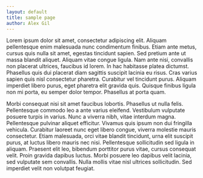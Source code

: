 ```yaml
---
layout: default
title: sample page
author: Alex Gil
---
```


Lorem ipsum dolor sit amet, consectetur adipiscing elit. Aliquam pellentesque enim malesuada nunc condimentum finibus. Etiam ante metus, cursus quis nulla sit amet, egestas tincidunt sapien. Sed pretium ante ut massa blandit aliquet. Aliquam vitae congue ligula. Nam ante nisi, convallis non placerat ultrices, faucibus id lorem. In hac habitasse platea dictumst. Phasellus quis dui placerat diam sagittis suscipit lacinia eu risus. Cras varius sapien quis nisl consectetur pharetra. Curabitur vel tincidunt purus. Aliquam imperdiet libero purus, eget pharetra elit gravida quis. Quisque finibus ligula non mi porta, eu semper dolor tempor. Phasellus at porta quam.

Morbi consequat nisi sit amet faucibus lobortis. Phasellus ut nulla felis. Pellentesque commodo leo a ante varius eleifend. Vestibulum vulputate posuere turpis in varius. Nunc a viverra nibh, vitae interdum magna. Pellentesque pulvinar aliquet efficitur. Vivamus quis ipsum non dui fringilla vehicula. Curabitur laoreet nunc eget libero congue, viverra molestie mauris consectetur. Etiam malesuada, orci vitae blandit tincidunt, urna elit suscipit purus, at luctus libero mauris nec nisi. Pellentesque sollicitudin sed ligula in aliquam. Praesent elit leo, bibendum porttitor purus vitae, cursus consequat velit. Proin gravida dapibus luctus. Morbi posuere leo dapibus velit lacinia, sed vulputate sem convallis. Nulla mollis vitae nisl ultrices sollicitudin. Sed imperdiet velit non volutpat feugiat.